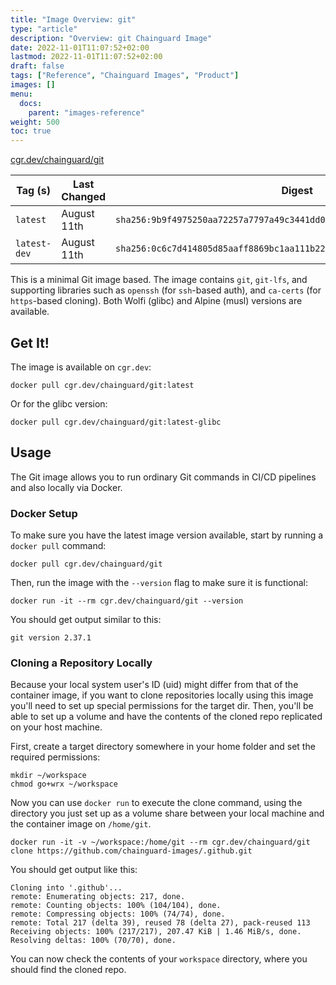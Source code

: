 ```yaml
---
title: "Image Overview: git"
type: "article"
description: "Overview: git Chainguard Image"
date: 2022-11-01T11:07:52+02:00
lastmod: 2022-11-01T11:07:52+02:00
draft: false
tags: ["Reference", "Chainguard Images", "Product"]
images: []
menu:
  docs:
    parent: "images-reference"
weight: 500
toc: true
---
```


[cgr.dev/chainguard/git](https://github.com/chainguard-images/images/tree/main/images/git)

| Tag (s)       | Last Changed | Digest                                                                    |
|---------------|--------------|---------------------------------------------------------------------------|
|  `latest`     | August 11th  | `sha256:9b9f4975250aa72257a7797a49c3441dd0c592d2bc9fdb152dca958d89c096f8` |
|  `latest-dev` | August 11th  | `sha256:0c6c7d414805d85aaff8869bc1aa111b223c8c46be64dfa4756eb903747eca4d` |



This is a minimal Git image based. The image contains `git`, `git-lfs`, and supporting libraries such as `openssh` (for `ssh`-based auth), and `ca-certs` (for `https`-based cloning). Both Wolfi (glibc) and Alpine (musl) versions are available.

## Get It!

The image is available on `cgr.dev`:

```
docker pull cgr.dev/chainguard/git:latest
```

Or for the glibc version:

```
docker pull cgr.dev/chainguard/git:latest-glibc
```

## Usage

The Git image allows you to run ordinary Git commands in CI/CD pipelines and also locally via Docker.

### Docker Setup

To make sure you have the latest image version available, start by running a `docker pull` command:

```shell
docker pull cgr.dev/chainguard/git
```

Then, run the image with the `--version` flag to make sure it is functional:

```shell
docker run -it --rm cgr.dev/chainguard/git --version
```
You should get output similar to this:

```
git version 2.37.1
```

### Cloning a Repository Locally

Because your local system user's ID (uid) might differ from that of the container image, if you want to clone repositories locally using this image you'll need to set up special permissions for the target dir. Then, you'll be able to set up a volume and have the contents of the cloned repo replicated on your host machine.

First, create a target directory somewhere in your home folder and set the required permissions:

```shell
mkdir ~/workspace
chmod go+wrx ~/workspace
```

Now you can use `docker run` to execute the clone command, using the directory you just set up as a volume share between your local machine and the container image on `/home/git`.

```shell
docker run -it -v ~/workspace:/home/git --rm cgr.dev/chainguard/git clone https://github.com/chainguard-images/.github.git
```

You should get output like this:

```
Cloning into '.github'...
remote: Enumerating objects: 217, done.
remote: Counting objects: 100% (104/104), done.
remote: Compressing objects: 100% (74/74), done.
remote: Total 217 (delta 39), reused 78 (delta 27), pack-reused 113
Receiving objects: 100% (217/217), 207.47 KiB | 1.46 MiB/s, done.
Resolving deltas: 100% (70/70), done.
```

You can now check the contents of your `workspace` directory, where you should find the cloned repo.

